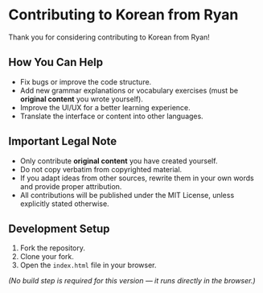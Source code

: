 # Contributing to Korean from Ryan

Thank you for considering contributing to Korean from Ryan!

## How You Can Help

- Fix bugs or improve the code structure.
- Add new grammar explanations or vocabulary exercises (must be **original content** you wrote yourself).
- Improve the UI/UX for a better learning experience.
- Translate the interface or content into other languages.

## Important Legal Note

- Only contribute **original content** you have created yourself.
- Do not copy verbatim from copyrighted material.
- If you adapt ideas from other sources, rewrite them in your own words and provide proper attribution.
- All contributions will be published under the MIT License, unless explicitly stated otherwise.

## Development Setup

1. Fork the repository.
2. Clone your fork.
3. Open the `index.html` file in your browser.

_(No build step is required for this version — it runs directly in the browser.)_
